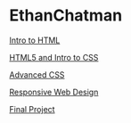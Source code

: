 # EthanChatman 

<a href="intro_to_html/index.html" target="_blank">Intro to HTML</a>

<a href="HTML5_to_intro_css/index.html" target="_blank">HTML5 and Intro to CSS</a>

<a href="adv_css/index.html" target="_blank">Advanced CSS</a>

<a href="Responsive/index.html" target="_blank">Responsive Web Design</a>

<a href="Final/index.html" target="_blank">Final Project</a>